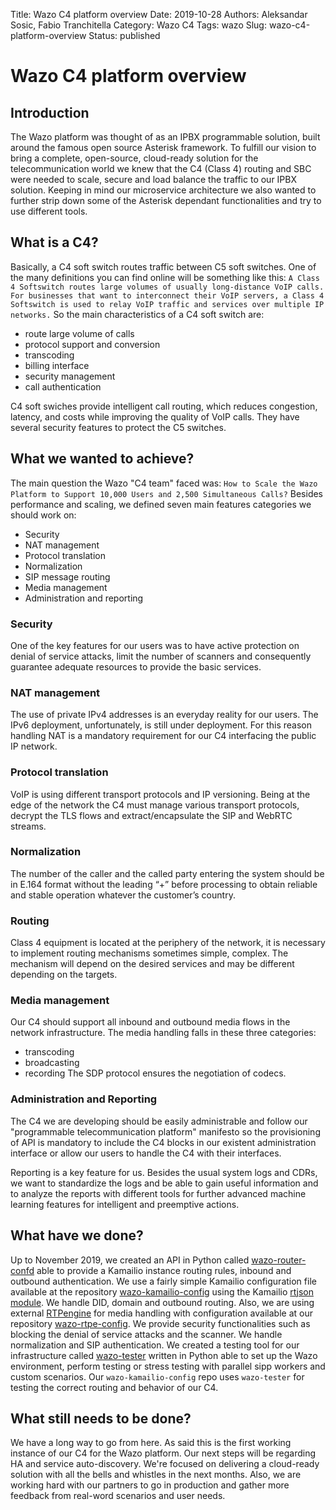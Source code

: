 Title: Wazo C4 platform overview
Date: 2019-10-28
Authors: Aleksandar Sosic, Fabio Tranchitella
Category: Wazo C4
Tags: wazo
Slug: wazo-c4-platform-overview
Status: published

# Wazo C4 platform overview

## Introduction
The Wazo platform was thought of as an IPBX programmable solution, built around the famous open source Asterisk framework. To fulfill our vision to bring a complete, open-source, cloud-ready solution for the telecommunication world we knew that the C4 (Class 4) routing and SBC were needed to scale, secure and load balance the traffic to our IPBX solution. Keeping in mind our microservice architecture we also wanted to further strip down some of the Asterisk dependant functionalities and try to use different tools.

## What is a C4?
Basically, a C4 soft switch routes traffic between C5 soft switches.
One of the many definitions you can find online will be something like this:
```A Class 4 Softswitch routes large volumes of usually long-distance VoIP calls. For businesses that want to interconnect their VoIP servers, a Class 4 Softswitch is used to relay VoIP traffic and services over multiple IP networks.```
So the main characteristics of a C4 soft switch are:
* route large volume of calls
* protocol support and conversion
* transcoding
* billing interface
* security management
* call authentication

C4 soft swiches provide intelligent call routing, which reduces congestion, latency, and costs while improving the quality of VoIP calls. They have several security features to protect the C5 switches.


## What we wanted to achieve?
The main question the Wazo "C4 team" faced was:
```How to Scale the Wazo Platform to Support 10,000 Users and 2,500 Simultaneous Calls?```
Besides performance and scaling, we defined seven main features categories we should work on:
* Security
* NAT management
* Protocol translation
* Normalization
* SIP message routing
* Media management
* Administration and reporting

### Security
One of the key features for our users was to have active protection on denial of service attacks, limit the number of scanners and consequently guarantee adequate resources to provide the basic services.

### NAT management
The use of private IPv4 addresses is an everyday reality for our users. The IPv6 deployment, unfortunately, is still under deployment. For this reason handling NAT is a mandatory requirement for our C4 interfacing the public IP network.

### Protocol translation
VoIP is using different transport protocols and IP versioning. Being at the edge of the network the C4 must manage various transport protocols, decrypt the TLS flows and extract/encapsulate the SIP and WebRTC streams.

### Normalization
The number of the caller and the called party entering the system should be in E.164 format without the leading “+” before processing to obtain reliable and stable operation whatever the customer’s country.

### Routing
Class 4 equipment is located at the periphery of the network, it is necessary to implement routing mechanisms sometimes simple, complex. The mechanism will depend on the desired services and may be different depending on the targets.

### Media management
Our C4 should support all inbound and outbound media flows in the network infrastructure. The media handling falls in these three categories:
* transcoding
* broadcasting
* recording
The SDP protocol ensures the negotiation of codecs.

### Administration and Reporting
The C4 we are developing should be easily administrable and follow our "programmable telecommunication platform" manifesto so the provisioning of API is mandatory to include the C4 blocks in our existent administration interface or allow our users to handle the C4 with their interfaces.

Reporting is a key feature for us. Besides the usual system logs and CDRs, we want to standardize the logs and be able to gain useful information and to analyze the reports with different tools for further advanced machine learning features for intelligent and preemptive actions.


## What have we done?
Up to November 2019, we created an API in Python called [wazo-router-confd](https://github.com/wazo-platform/wazo-router-confd) able to provide a Kamailio instance routing rules, inbound and outbound authentication. We use a fairly simple Kamailio configuration file available at the repository [wazo-kamailio-config](https://github.com/wazo-platform/wazo-kamailio-config) using the Kamailio [rtjson module](https://www.kamailio.org/docs/modules/devel/modules/rtjson.html).
We handle DID, domain and outbound routing. Also, we are using external [RTPengine](https://github.com/sipwise/rtpengine) for media handling with configuration available at our repository [wazo-rtpe-config](https://github.com/wazo-platform/wazo-rtpe-config). We provide security functionalities such as blocking the denial of service attacks and the scanner. We handle normalization and SIP authentication.
We created a testing tool for our infrastructure called [wazo-tester](https://github.com/wazo-platform/wazo-tester) written in Python 
able to set up the Wazo environment, perform testing or stress testing with parallel sipp workers and custom scenarios.
Our `wazo-kamailio-config` repo uses `wazo-tester` for testing the correct routing and behavior of our C4.


## What still needs to be done?
We have a long way to go from here. As said this is the first working instance of our C4 for the Wazo platform. Our next steps will be regarding HA and service auto-discovery. We're focused on delivering a cloud-ready solution with all the bells and whistles in the next months. Also, we are working hard with our partners to go in production and gather more feedback from real-word scenarios and user needs.